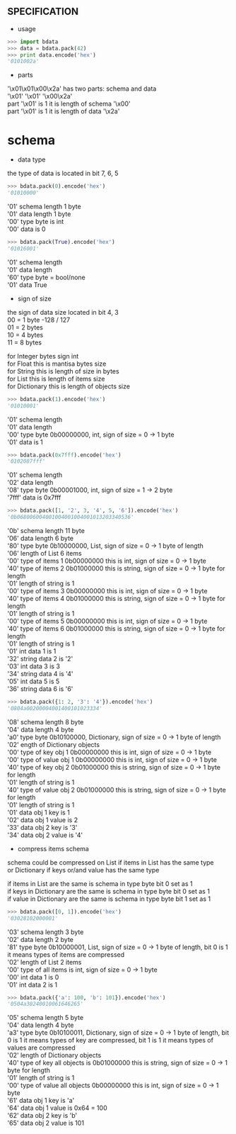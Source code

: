 ## SPECIFICATION
- usage  

```python
>>> import bdata
>>> data = bdata.pack(42)
>>> print data.encode('hex')
'0101002a'
```

- parts  

'\x01\x01\x00\x2a' has two parts: schema and data  
'\x01' '\x01' '\x00\x2a'  
part '\x01' is 1 it is length of schema '\x00'  
part '\x01' is 1 it is length of data '\x2a'  

# schema

- data type  

the type of data is located in bit 7, 6, 5

```python
>>> bdata.pack(0).encode('hex')
'01010000'
```
'01' schema length 1 byte  
'01' data length 1 byte  
'00' type byte is int  
'00' data is 0  

```python
>>> bdata.pack(True).encode('hex')
'01016001'
```
'01' schema length  
'01' data length  
'60' type byte = bool/none  
'01' data True  

- sign of size

the sign of data size located in bit 4, 3  
00 = 1 byte -128 / 127  
01 = 2 bytes  
10 = 4 bytes  
11 = 8 bytes  

for Integer bytes sign int  
for Float this is mantisa bytes size  
for String this is length of size in bytes  
for List this is length of items size  
for Dictionary this is length of objects size  

```python
>>> bdata.pack(1).encode('hex')
'01010001'
```
'01' schema length  
'01' data length  
'00' type byte 0b00000000, int, sign of size = 0 -> 1 byte  
'01' data is 1  

```python
>>> bdata.pack(0x7fff).encode('hex')
'0102087fff'
```
'01' schema length  
'02' data length  
'08' type byte 0b00001000, int, sign of size = 1 -> 2 byte  
'7fff' data is 0x7fff  

```python
>>> bdata.pack([1, '2', 3, '4', 5, '6']).encode('hex')
'0b068006004001004001004001013203340536'
```
'0b' schema length 11 byte  
'06' data length 6 byte  
'80' type byte 0b10000000, List, sign of size = 0 -> 1 byte of length  
'06' length of List 6 items  
'00' type of items 1 0b00000000 this is int, sign of size = 0 -> 1 byte  
'40' type of items 2 0b01000000 this is string, sign of size = 0 -> 1 byte for length  
'01' length of string is 1  
'00' type of items 3 0b00000000 this is int, sign of size = 0 -> 1 byte  
'40' type of items 4 0b01000000 this is string, sign of size = 0 -> 1 byte for length  
'01' length of string is 1  
'00' type of items 5 0b00000000 this is int, sign of size = 0 -> 1 byte  
'40' type of items 6 0b01000000 this is string, sign of size = 0 -> 1 byte for length  
'01' length of string is 1  
'01' int data 1 is 1  
'32' string data 2 is '2'  
'03' int data 3 is 3  
'34' string data 4 is '4'  
'05' int data 5 is 5  
'36' string data 6 is '6'  

```python
>>> bdata.pack({1: 2, '3': '4'}).encode('hex')
'0804a00200004001400101023334'
```
'08' schema length 8 byte  
'04' data length 4 byte  
'a0' type byte 0b10100000, Dictionary, sign of size = 0 -> 1 byte of length  
'02' ength of Dictionary objects  
'00' type of key obj 1 0b00000000 this is int, sign of size = 0 -> 1 byte  
'00' type of value obj 1 0b00000000 this is int, sign of size = 0 -> 1 byte  
'40' type of key obj 2 0b01000000 this is string, sign of size = 0 -> 1 byte for length  
'01' length of string is 1  
'40' type of value obj 2 0b01000000 this is string, sign of size = 0 -> 1 byte for length  
'01' length of string is 1  
'01' data obj 1 key is 1  
'02' data obj 1 value is 2  
'33' data obj 2 key is '3'  
'34' data obj 2 value is '4'  

- compress items schema  

schema could be compressed on List if items in List has the same type  
or Dictionary if keys or/and value has the same type  

if items in List are the same is schema in type byte bit 0 set as 1  
if keys in Dictionary are the same is schema in type byte bit 0 set as 1  
if value in Dictionary are the same is schema in type byte bit 1 set as 1  

```python
>>> bdata.pack([0, 1]).encode('hex')
'03028102000001'
```
'03' schema length 3 byte  
'02' data length 2 byte  
'81' type byte 0b10000001, List, sign of size = 0 -> 1 byte of length, bit 0 is 1 it means types of items are compressed  
'02' length of List 2 items  
'00' type of all items is int, sign of size = 0 -> 1 byte  
'00' int data 1 is 0  
'01' int data 2 is 1  

```python
>>> bdata.pack({'a': 100, 'b': 101}).encode('hex')
'0504a30240010061646265'
```
'05' schema length 5 byte  
'04' data length 4 byte  
'a3' type byte 0b10100011, Dictionary, sign of size = 0 -> 1 byte of length, bit 0 is 1 it means types of key are compressed, bit 1 is 1 it means types of values are compressed  
'02' length of Dictionary objects  
'40' type of key all objects is 0b01000000 this is string, sign of size = 0 -> 1 byte for length  
'01' length of string is 1  
'00' type of value all objects 0b00000000 this is int, sign of size = 0 -> 1 byte  
'61' data obj 1 key is 'a'  
'64' data obj 1 value is 0x64 = 100  
'62' data obj 2 key is 'b'  
'65' data obj 2 value is 101  
